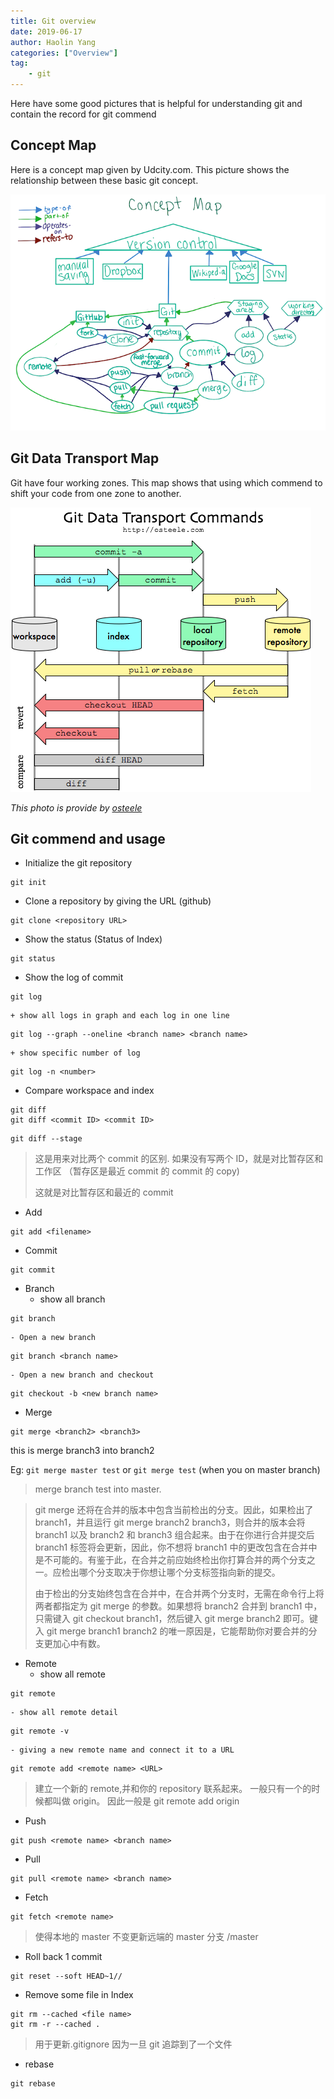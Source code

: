 ```yaml
---
title: Git overview
date: 2019-06-17
author: Haolin Yang
categories: ["Overview"]
tag:
    - git
---
```

Here have some good pictures that is helpful for understanding git and contain the record for git commend

## Concept Map

Here is a concept map given by Udcity.com. This picture shows the relationship between these basic git concept.

![Concept map](/images/2019-06-17-gitLearningNote/conceptMap.png)

## Git Data Transport Map

Git have four working zones. This map shows that using which commend to shift your code from one zone to another.

![Git Data Transport Map](/images/2019-06-17-gitLearningNote/git-transport.png)

_This photo is provide by [osteele](https://blog.osteele.com/2008/05/my-git-workflow/)_

## Git commend and usage

-   Initialize the git repository

```
git init
```

-   Clone a repository by giving the URL (github)

```
git clone <repository URL>
```

-   Show the status (Status of Index)

```
git status
```

-   Show the log of commit

```
git log
```

    + show all logs in graph and each log in one line

```
git log --graph --oneline <branch name> <branch name>
```

    + show specific number of log

```
git log -n <number>
```

-   Compare workspace and index

```
git diff
git diff <commit ID> <commit ID>
```

```
git diff --stage
```

> 这是用来对比两个 commit 的区别.
> 如果没有写两个 ID，就是对比暂存区和工作区 （暂存区是最近 commit 的 commit 的 copy)
>
> 这就是对比暂存区和最近的 commit

-   Add

```
git add <filename>
```

-   Commit

```
git commit
```

-   Branch
    -   show all branch

```
git branch
```

    - Open a new branch

```
git branch <branch name>
```

    - Open a new branch and checkout

```
git checkout -b <new branch name>
```

-   Merge

```
git merge <branch2> <branch3>
```

this is merge branch3 into branch2

Eg: `git merge master test` or `git merge test` (when you on master branch)

> merge branch test into master.

> git merge 还将在合并的版本中包含当前检出的分支。因此，如果检出了 branch1，并且运行 git merge branch2 branch3，则合并的版本会将 branch1 以及 branch2 和 branch3 组合起来。由于在你进行合并提交后 branch1 标签将会更新，因此，你不想将 branch1 中的更改包含在合并中是不可能的。有鉴于此，在合并之前应始终检出你打算合并的两个分支之一。应检出哪个分支取决于你想让哪个分支标签指向新的提交。
>
> 由于检出的分支始终包含在合并中，在合并两个分支时，无需在命令行上将两者都指定为 git merge 的参数。如果想将 branch2 合并到 branch1 中，只需键入 git checkout branch1，然后键入 git merge branch2 即可。键入 git merge branch1 branch2 的唯一原因是，它能帮助你对要合并的分支更加心中有数。

-   Remote
    -   show all remote

```
git remote
```

    - show all remote detail

```
git remote -v
```

    - giving a new remote name and connect it to a URL

```
git remote add <remote name> <URL>
```

> 建立一个新的 remote,并和你的 repository 联系起来。 一般只有一个的时候都叫做 origin。
> 因此一般是 git remote add origin <URL>

-   Push

```
git push <remote name> <branch name>
```

-   Pull

```
git pull <remote name> <branch name>
```

-   Fetch

```
git fetch <remote name>
```

> 使得本地的 master 不变更新远端的 master 分支 <remote name>/master

-   Roll back 1 commit

```
git reset --soft HEAD~1//
```

-   Remove some file in Index

```
git rm --cached <file name>
git rm -r --cached .
```

> 用于更新.gitignore
> 因为一旦 git 追踪到了一个文件

-   rebase

```
git rebase
```
